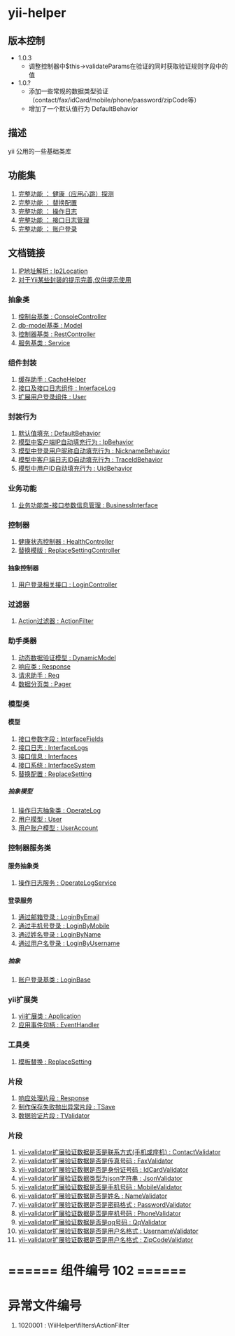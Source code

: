 # yii-helper
## 版本控制
- 1.0.3
    - 调整控制器中$this->validateParams在验证的同时获取验证规则字段中的值
- 1.0.?
    - 添加一些常规的数据类型验证（contact/fax/idCard/mobile/phone/password/zipCode等）
    - 增加了一个默认值行为 DefaultBehavior


## 描述
yii 公用的一些基础类库

## 功能集
1. [完整功能 ： 健康（应用心跳）探测](doc/features/1.health.md)
1. [完整功能 ： 替换配置](doc/features/2.replace-setting.md)
1. [完整功能 ： 操作日志](doc/features/3.operate-log.md)
1. [完整功能 ： 接口日志管理](doc/features/4.interface-log.md)
1. [完整功能 ： 账户登录](doc/features/5.login.md)


## 文档链接
1. [IP地址解析 : Ip2Location](doc/Ip2Location.md)
1. [对于Yii某些封装的提示完善,仅供提示使用](doc/YiiHelper.md)

### 抽象类
1. [控制台基类 : ConsoleController](doc/abstracts/ConsoleController.md)
1. [db-model基类 : Model](doc/abstracts/Model.md)
1. [控制器基类 : RestController](doc/abstracts/RestController.md)
1. [服务基类 : Service](doc/abstracts/Service.md)


### 组件封装
1. [缓存助手 : CacheHelper](doc/components/CacheHelper.md)
1. [接口及接口日志组件 : InterfaceLog](doc/components/InterfaceLog.md)
1. [扩展用户登录组件 : User](doc/components/User.md)


### 封装行为
1. [默认值填充 : DefaultBehavior](doc/behaviors/DefaultBehavior.md)
1. [模型中客户端IP自动填充行为 : IpBehavior](doc/behaviors/IpBehavior.md)
1. [模型中登录用户昵称自动填充行为 : NicknameBehavior](doc/behaviors/NicknameBehavior.md)
1. [模型中客户端日志ID自动填充行为 : TraceIdBehavior](doc/behaviors/TraceIdBehavior.md)
1. [模型中用户ID自动填充行为 : UidBehavior](doc/behaviors/UidBehavior.md)

### 业务功能
1. [业务功能类-接口参数信息管理 : BusinessInterface](doc/business/BusinessInterface.md)

### 控制器
1. [健康状态控制器 : HealthController](doc/controllers/HealthController.md)
1. [替换模版 : ReplaceSettingController](doc/controllers/ReplaceSettingController.md)

#### 抽象控制器
1. [用户登录相关接口 : LoginController](doc/controllers/abstracts/LoginController.md)


### 过滤器
1. [Action过滤器 : ActionFilter](doc/filters/ActionFilter.md)


### 助手类器
1. [动态数据验证模型 : DynamicModel](doc/helpers/DynamicModel.md)
1. [响应类 : Response](doc/helpers/Response.md)
1. [请求助手 : Req](doc/helpers/Req.md)
1. [数据分页类 : Pager](doc/helpers/Pager.md)


### 模型类

#### 模型
1. [接口参数字段 : InterfaceFields](doc/models/InterfaceFields.md)
1. [接口日志 : InterfaceLogs](doc/models/InterfaceLogs.md)
1. [接口信息 : Interfaces](doc/models/Interfaces.md)
1. [接口系统 : InterfaceSystem](doc/models/InterfaceSystem.md)
1. [替换配置 : ReplaceSetting](doc/models/ReplaceSetting.md)

##### 抽象模型
1. [操作日志抽象类 : OperateLog](doc/models/abstracts/OperateLog.md)
1. [用户模型 : User](doc/models/abstracts/User.md)
1. [用户账户模型 : UserAccount](doc/models/abstracts/UserAccount.md)


### 控制器服务类

#### 服务抽象类
1. [操作日志服务 : OperateLogService](doc/services/abstracts/OperateLogService.md)

#### 登录服务
1. [通过邮箱登录 : LoginByEmail](doc/services/login/LoginByEmail.md)
1. [通过手机号登录 : LoginByMobile](doc/services/login/LoginByMobile.md)
1. [通过姓名登录 : LoginByName](doc/services/login/LoginByName.md)
1. [通过用户名登录 : LoginByUsername](doc/services/login/LoginByUsername.md)

##### 抽象
1. [账户登录基类 : LoginBase](doc/services/login/abstracts/LoginBase.md)


### yii扩展类
1. [yii扩展类 : Application](doc/extend/Application.md)
1. [应用事件句柄 : EventHandler](doc/extend/EventHandler.md)


### 工具类
1. [模板替换 : ReplaceSetting](doc/tools/ReplaceSetting.md)


### 片段
1. [响应处理片段 : Response](doc/traits/TResponse.md)
1. [制作保存失败抛出异常片段 : TSave](doc/traits/TSave.md)
1. [数据验证片段 : TValidator](doc/traits/TValidator.md)


### 片段
1. [yii-validator扩展验证数据是否是联系方式(手机或座机) : ContactValidator](doc/validators/ContactValidator.md)
1. [yii-validator扩展验证数据是否是传真号码 : FaxValidator](doc/validators/FaxValidator.md)
1. [yii-validator扩展验证数据是否是身份证号码 : IdCardValidator](doc/validators/IdCardValidator.md)
1. [yii-validator扩展验证数据类型为json字符串 : JsonValidator](doc/validators/JsonValidator.md)
1. [yii-validator扩展验证数据是否是手机号码 : MobileValidator](doc/validators/MobileValidator.md)
1. [yii-validator扩展验证数据是否是姓名 : NameValidator](doc/validators/NameValidator.md)
1. [yii-validator扩展验证数据是否是密码格式 : PasswordValidator](doc/validators/PasswordValidator.md)
1. [yii-validator扩展验证数据是否是座机号码 : PhoneValidator](doc/validators/PhoneValidator.md)
1. [yii-validator扩展验证数据是否是qq号码 : QqValidator](doc/validators/QqValidator.md)
1. [yii-validator扩展验证数据是否是用户名格式 : UsernameValidator](doc/validators/UsernameValidator.md)
1. [yii-validator扩展验证数据是否是用户名格式 : ZipCodeValidator](doc/validators/ZipCodeValidator.md)


# ====== 组件编号 102 ======
# 异常文件编号
1. 1020001 : \YiiHelper\filters\ActionFilter